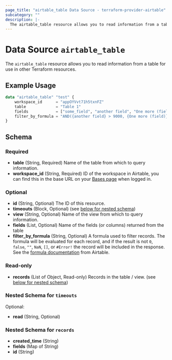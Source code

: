 ```yaml
---
page_title: "airtable_table Data Source - terraform-provider-airtable"
subcategory: ""
description: |-
  The airtable_table resource allows you to read information from a table for use in other Terraform resources.
---
```


# Data Source `airtable_table`

The `airtable_table` resource allows you to read information from a table for use in other Terraform resources.

## Example Usage

```terraform
data "airtable_table" "test" {
	workspace_id      = "appOYVvt71h5txnFZ"
	table             = "Table 1"
	fields            = ["some_field", "another field", "One more (field)"]
	filter_by_formula = "AND({another field} > 9000, {One more (field)} != 'over nine thousand!')"
}
```

## Schema

### Required

- **table** (String, Required) Name of the table from which to query information.
- **workspace_id** (String, Required) ID of the workspace in Airtable, you can find this in the base URL on your [Bases page](https://airtable.com/) when logged in.

### Optional

- **id** (String, Optional) The ID of this resource.
- **timeouts** (Block, Optional) (see [below for nested schema](#nestedblock--timeouts))
- **view** (String, Optional) Name of the view from which to query information.
- **fields** (List, Optional) Name of the fields (or columns) returned from the table
- **filter_by_formula** (String, Optional) A formula used to filter records. The formula will be evaluated for each record, and if the result is not `0`, `false`, `""`, `NaN`, `[]`, or `#Error!` the record will be included in the response. See the [formula documentation](https://support.airtable.com/hc/en-us/articles/203255215-Formula-Field-Reference) from Airtable.

### Read-only

- **records** (List of Object, Read-only) Records in the table / view. (see [below for nested schema](#nestedatt--records))

<a id="nestedblock--timeouts"></a>
### Nested Schema for `timeouts`

Optional:

- **read** (String, Optional)


<a id="nestedatt--records"></a>
### Nested Schema for `records`

- **created_time** (String)
- **fields** (Map of String)
- **id** (String)
